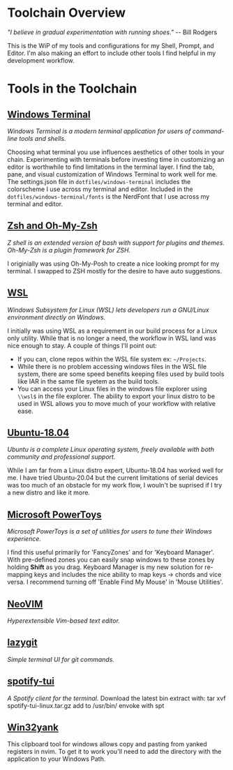 # Toolchain Overview
*"I believe in gradual experimentation with running shoes."* -- Bill Rodgers

This is the WiP of my tools and configurations for my Shell, Prompt, and Editor. I'm also making an effort to include
other tools I find helpful in my development workflow.

# Tools in the Toolchain
## [Windows Terminal](https://docs.microsoft.com/en-us/windows/terminal/)
*Windows Terminal is a modern terminal application for users of command-line tools and shells.*

Choosing what terminal you use influences aesthetics of other tools in your chain. Experimenting with terminals before
investing time in customizing an editor is worthwhile to find limitations in the terminal layer. I find the tab, pane,
and visual customization of Windows Terminal to work well for me. The settings.json file in `dotfiles/windows-terminal`
includes the colorscheme I use across my terminal and editor. Included in the `dotfiles/windows-terminal/fonts` is the
NerdFont that I use across my terminal and editor.

## [Zsh and Oh-My-Zsh](https://ohmyz.sh/)
*Z shell is an extended version of bash with support for plugins and themes. Oh-My-Zsh is a plugin framework for ZSH.*

I originially was using Oh-My-Posh to create a nice looking prompt for my terminal. I swapped to ZSH mostly for the
desire to have auto suggestions.

## [WSL](https://docs.microsoft.com/en-us/windows/wsl/)
*Windows Subsystem for Linux (WSL) lets developers run a GNU/Linux environment directly on Windows.*

I initially was using WSL as a requirement in our build process for a Linux only utility. While that is no longer a
need, the workflow in WSL land was nice enough to stay. A couple of things I'll point out:
- If you can, clone repos within the WSL file system ex: `~/Projects`.
- While there is no problem accessing windows files in the WSL file system, there are some speed benefits keeping files
used by build tools like IAR in the same file syetem as the build tools.
- You can access your Linux files in the windows file explorer using `\\wsl$` in the file explorer.
The ability to export your linux distro to be used in WSL allows you to move much of your workflow with relative ease.

## [Ubuntu-18.04](https://www.microsoft.com/en-us/p/ubuntu-1804-lts/9n9tngvndl3q?activetab=pivot:overviewtab)
*Ubuntu is a complete Linux operating system, freely available with both community and professional support.*

While I am far from a Linux distro expert, Ubuntu-18.04 has worked well for me. I have tried Ubuntu-20.04 but the
current limitations of serial devices was too much of an obstacle for my work flow, I wouln't be suprised if I try a
new distro and like it more.

## [Microsoft PowerToys](https://docs.microsoft.com/en-us/windows/powertoys/)
*Microsoft PowerToys is a set of utilities for users to tune their Windows experience.*

I find this useful primarily for 'FancyZones' and for 'Keyboard Manager'. With pre-defined zones you can easily snap
windows to these zones by holding **Shift** as you drag. Keyboard Manager is my new solution for re-mapping keys and
includes the nice ability to map keys -> chords and vice versa. I recommend turning off 'Enable Find My Mouse' in
'Mouse Utilities'.

## [NeoVIM](https://github.com/neovim/neovim/releases)
*Hyperextensible Vim-based text editor.*

## [lazygit](https://github.com/jesseduffield/lazygit)
*Simple terminal UI for git commands.*

## [spotify-tui](https://github.com/Rigellute/spotify-tui)
*A Spotify client for the terminal.*
Download the latest bin
extract with:
tar xvf spotify-tui-linux.tar.gz
add to /usr/bin/
envoke with spt

## [Win32yank](https://github.com/equalsraf/win32yank)
This clipboard tool for windows allows copy and pasting from yanked registers in nvim. To get it to work you'll need to
add the directory with the application to your Windows Path.
